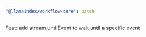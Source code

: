 ```yaml
---
"@llamaindex/workflow-core": patch
---
```


Feat: add stream.untilEvent to wait until a specific event
